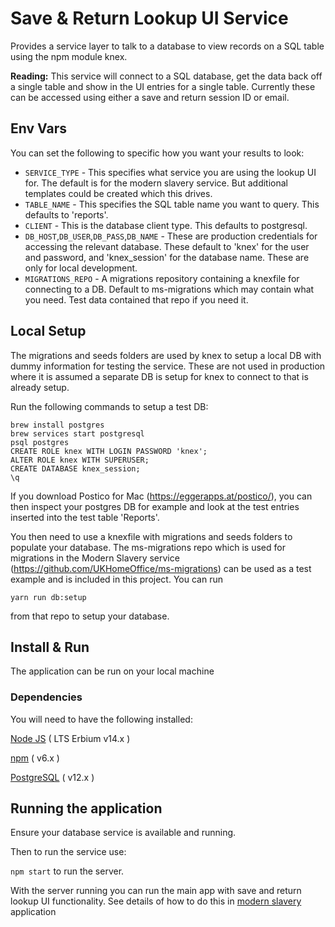 # Save & Return Lookup UI Service
Provides a service layer to talk to a database to view records on a SQL table using the npm module knex.

**Reading:**  This service will connect to a SQL database, get the data back off a single table and show in the UI entries for a single table. Currently these can be accessed using either a save and return session ID or email.

## Env Vars
You can set the following to specific how you want your results to look:
- `SERVICE_TYPE` - This specifies what service you are using the lookup UI for. The default is for the modern slavery service. But additional templates could be created which this drives.
- `TABLE_NAME` - This specifies the SQL table name you want to query. This defaults to 'reports'.
- `CLIENT` - This is the database client type. This defaults to postgresql.
- `DB_HOST`,`DB_USER`,`DB_PASS`,`DB_NAME` - These are production credentials for accessing the relevant database. These default to 'knex' for the user and password, and 'knex_session' for the database name. These are only for local development.
- `MIGRATIONS_REPO` - A migrations repository containing a knexfile for connecting to a DB. Default to ms-migrations which may contain what you need. Test data contained that repo if you need it.

## Local Setup
The migrations and seeds folders are used by knex to setup a local DB with dummy information for testing the service. These are not used in production where it is assumed a separate DB is setup for knex to connect to that is already setup.

Run the following commands to setup a test DB:
```
brew install postgres
brew services start postgresql
psql postgres
CREATE ROLE knex WITH LOGIN PASSWORD 'knex';
ALTER ROLE knex WITH SUPERUSER;
CREATE DATABASE knex_session;
\q
```
If you download Postico for Mac (https://eggerapps.at/postico/), you can then inspect your postgres DB for example and look at the test entries inserted into the test table 'Reports'.

You then need to use a knexfile with migrations and seeds folders to populate your database.
The ms-migrations repo which is used for migrations in the Modern Slavery service (https://github.com/UKHomeOffice/ms-migrations) can be used as a test example and is included in this project. You can run
```
yarn run db:setup
```
from that repo to setup your database.

## Install & Run <a name="install-and-run"></a>
The application can be run on your local machine

### Dependencies <a name="dependencies"></a>
You will need to have the following installed:

[Node JS](https://nodejs.org/en/download/releases/) ( LTS Erbium v14.x )

[npm](https://www.npmjs.com/get-npm) ( v6.x )

[PostgreSQL](https://www.postgresql.org/download/) ( v12.x )

## Running the application

Ensure your database service is available and running.

Then to run the service use:

 ```npm start``` to run the server.

With the server running you can run the main app with save and return lookup UI functionality.
See details of how to do this in [modern slavery](https://github.com/UKHomeOffice/modern-slavery) application
